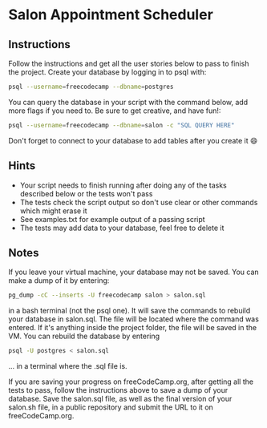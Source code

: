 # Salon Appointment Scheduler

## Instructions

Follow the instructions and get all the user stories below to pass to finish the project. Create your database by logging in to psql with:

```bash
psql --username=freecodecamp --dbname=postgres
```

You can query the database in your script with the command below, add more flags if you need to. Be sure to get creative, and have fun!:

```bash
psql --username=freecodecamp --dbname=salon -c "SQL QUERY HERE"
```

Don't forget to connect to your database to add tables after you create it 😄

## Hints

- Your script needs to finish running after doing any of the tasks described below or the tests won't pass
- The tests check the script output so don't use clear or other commands which might erase it
- See examples.txt for example output of a passing script
- The tests may add data to your database, feel free to delete it

## Notes

If you leave your virtual machine, your database may not be saved. You can make a dump of it by entering:

```bash
pg_dump -cC --inserts -U freecodecamp salon > salon.sql
```

in a bash terminal (not the psql one). It will save the commands to rebuild your database in salon.sql. The file will be located where the command was entered. If it's anything inside the project folder, the file will be saved in the VM. You can rebuild the database by entering

```bash
psql -U postgres < salon.sql
```

... in a terminal where the .sql file is.

If you are saving your progress on freeCodeCamp.org, after getting all the tests to pass, follow the instructions above to save a dump of your database. Save the salon.sql file, as well as the final version of your salon.sh file, in a public repository and submit the URL to it on freeCodeCamp.org.
